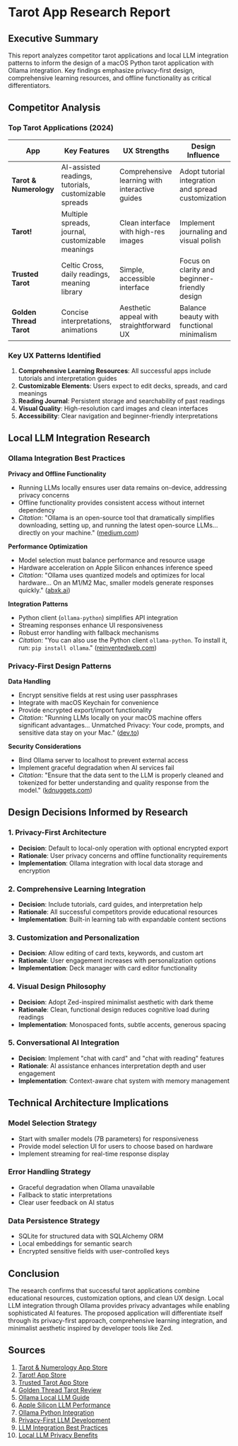# Tarot App Research Report

## Executive Summary

This report analyzes competitor tarot applications and local LLM integration patterns to inform the design of a macOS Python tarot application with Ollama integration. Key findings emphasize privacy-first design, comprehensive learning resources, and offline functionality as critical differentiators.

## Competitor Analysis

### Top Tarot Applications (2024)

| App | Key Features | UX Strengths | Design Influence |
|-----|-------------|--------------|------------------|
| **Tarot & Numerology** | AI-assisted readings, tutorials, customizable spreads | Comprehensive learning with interactive guides | Adopt tutorial integration and spread customization |
| **Tarot!** | Multiple spreads, journal, customizable meanings | Clean interface with high-res images | Implement journaling and visual polish |
| **Trusted Tarot** | Celtic Cross, daily readings, meaning library | Simple, accessible interface | Focus on clarity and beginner-friendly design |
| **Golden Thread Tarot** | Concise interpretations, animations | Aesthetic appeal with straightforward UX | Balance beauty with functional minimalism |

### Key UX Patterns Identified

1. **Comprehensive Learning Resources**: All successful apps include tutorials and interpretation guides
2. **Customizable Elements**: Users expect to edit decks, spreads, and card meanings
3. **Reading Journal**: Persistent storage and searchability of past readings
4. **Visual Quality**: High-resolution card images and clean interfaces
5. **Accessibility**: Clear navigation and beginner-friendly interpretations

## Local LLM Integration Research

### Ollama Integration Best Practices

**Privacy and Offline Functionality**
- Running LLMs locally ensures user data remains on-device, addressing privacy concerns
- Offline functionality provides consistent access without internet dependency
- *Citation*: "Ollama is an open-source tool that dramatically simplifies downloading, setting up, and running the latest open-source LLMs... directly on your machine." ([medium.com](https://medium.com/@james.miller941/building-with-llms-locally-7-essential-tools-for-ai-developers-on-macos-in-2025-14778678df8d))

**Performance Optimization**
- Model selection must balance performance and resource usage
- Hardware acceleration on Apple Silicon enhances inference speed
- *Citation*: "Ollama uses quantized models and optimizes for local hardware... On an M1/M2 Mac, smaller models generate responses quickly." ([abxk.ai](https://abxk.ai/ai/articles/llm/open-source-language-models-apple-silicon/))

**Integration Patterns**
- Python client (`ollama-python`) simplifies API integration
- Streaming responses enhance UI responsiveness
- Robust error handling with fallback mechanisms
- *Citation*: "You can also use the Python client `ollama-python`. To install it, run: `pip install ollama`." ([reinventedweb.com](https://reinventedweb.com/blog/local-llms-ollama))

### Privacy-First Design Patterns

**Data Handling**
- Encrypt sensitive fields at rest using user passphrases
- Integrate with macOS Keychain for convenience
- Provide encrypted export/import functionality
- *Citation*: "Running LLMs locally on your macOS machine offers significant advantages... Unmatched Privacy: Your code, prompts, and sensitive data stay on your Mac." ([dev.to](https://dev.to/lamri_abdellahramdane_15/beyond-the-cloud-the-power-of-local-llms-for-macos-developers-feat-servbay-2pe6))

**Security Considerations**
- Bind Ollama server to localhost to prevent external access
- Implement graceful degradation when AI services fail
- *Citation*: "Ensure that the data sent to the LLM is properly cleaned and tokenized for better understanding and quality response from the model." ([kdnuggets.com](https://www.kdnuggets.com/integrating-language-models-into-existing-software-systems))

## Design Decisions Informed by Research

### 1. Privacy-First Architecture
- **Decision**: Default to local-only operation with optional encrypted export
- **Rationale**: User privacy concerns and offline functionality requirements
- **Implementation**: Ollama integration with local data storage and encryption

### 2. Comprehensive Learning Integration
- **Decision**: Include tutorials, card guides, and interpretation help
- **Rationale**: All successful competitors provide educational resources
- **Implementation**: Built-in learning tab with expandable content sections

### 3. Customization and Personalization
- **Decision**: Allow editing of card texts, keywords, and custom art
- **Rationale**: User engagement increases with personalization options
- **Implementation**: Deck manager with card editor functionality

### 4. Visual Design Philosophy
- **Decision**: Adopt Zed-inspired minimalist aesthetic with dark theme
- **Rationale**: Clean, functional design reduces cognitive load during readings
- **Implementation**: Monospaced fonts, subtle accents, generous spacing

### 5. Conversational AI Integration
- **Decision**: Implement "chat with card" and "chat with reading" features
- **Rationale**: AI assistance enhances interpretation depth and user engagement
- **Implementation**: Context-aware chat system with memory management

## Technical Architecture Implications

### Model Selection Strategy
- Start with smaller models (7B parameters) for responsiveness
- Provide model selection UI for users to choose based on hardware
- Implement streaming for real-time response display

### Error Handling Strategy
- Graceful degradation when Ollama unavailable
- Fallback to static interpretations
- Clear user feedback on AI status

### Data Persistence Strategy
- SQLite for structured data with SQLAlchemy ORM
- Local embeddings for semantic search
- Encrypted sensitive fields with user-controlled keys

## Conclusion

The research confirms that successful tarot applications combine educational resources, customization options, and clean UX design. Local LLM integration through Ollama provides privacy advantages while enabling sophisticated AI features. The proposed application will differentiate itself through its privacy-first approach, comprehensive learning integration, and minimalist aesthetic inspired by developer tools like Zed.

## Sources

1. [Tarot & Numerology App Store](https://apps.apple.com/us/app/tarot-numerology/id601300777)
2. [Tarot! App Store](https://apps.apple.com/us/app/tarot/id543929148)
3. [Trusted Tarot App Store](https://apps.apple.com/us/app/trusted-tarot/id1441553118)
4. [Golden Thread Tarot Review](https://www.wired.com/gallery/best-tarot-card-apps/)
5. [Ollama Local LLM Guide](https://medium.com/@james.miller941/building-with-llms-locally-7-essential-tools-for-ai-developers-on-macos-in-2025-14778678df8d)
6. [Apple Silicon LLM Performance](https://abxk.ai/ai/articles/llm/open-source-language-models-apple-silicon/)
7. [Ollama Python Integration](https://reinventedweb.com/blog/local-llms-ollama)
8. [Privacy-First LLM Development](https://dev.to/lamri_abdellahramdane_15/beyond-the-cloud-the-power-of-local-llms-for-macos-developers-feat-servbay-2pe6)
9. [LLM Integration Best Practices](https://www.kdnuggets.com/integrating-language-models-into-existing-software-systems)
10. [Local LLM Privacy Benefits](https://www.cohorte.co/blog/run-llms-locally-with-ollama-privacy-first-ai-for-developers-in-2025)